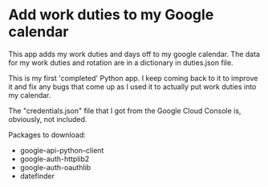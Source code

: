 # Add work duties to my Google calendar

This app adds my work duties and days off to my google calendar.
The data for my work duties and rotation are in a dictionary in duties.json file.

This is my first 'completed' Python app. I keep coming back to it to improve it and fix any bugs that come up as I used it to actually put work duties into my calendar.

The "credentials.json" file that I got from the Google Cloud Console is, obviously, not included.

Packages to download:
* google-api-python-client
* google-auth-httplib2
* google-auth-oauthlib
* datefinder
